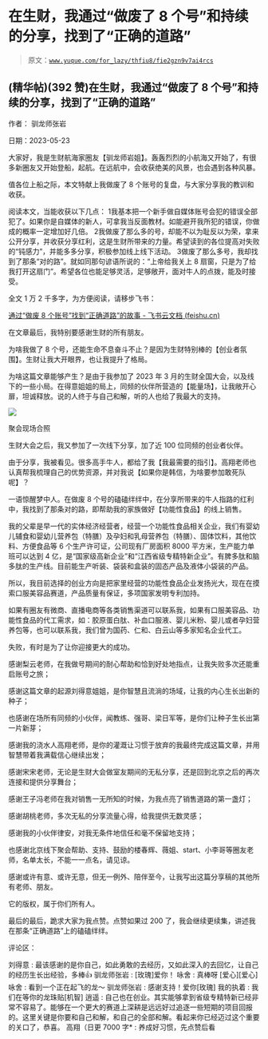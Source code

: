 # 在生财，我通过“做废了 8 个号”和持续的分享，找到了“正确的道路”

> 原文：[`www.yuque.com/for_lazy/thfiu8/fie2gzn9v7ai4rcs`](https://www.yuque.com/for_lazy/thfiu8/fie2gzn9v7ai4rcs)



## (精华帖)(392 赞)在生财，我通过“做废了 8 个号”和持续的分享，找到了“正确的道路” 

作者： 驯龙师张岩 

日期：2023-05-23 

大家好，我是生财航海家圈友【驯龙师岩姐】。轰轰烈烈的小航海又开始了，有很多新圈友又开始登船，起航。在远航中，会收获绝美的风景，也会遇到各种风暴。 

值各位上船之际，本文特献上我做废了 8 个账号的复盘，与大家分享我的教训和收获。 

阅读本文，当能收获以下几点： <ne-oli index-type="0"><ne-oli-i>1</ne-oli-i><ne-oli-c class="ne-oli-content" id="udccd1158" data-lake-id="udccd1158">我基本把一个新手做自媒体账号会犯的错误全部犯了。如果你是自媒体的新人，可拿我当反面教材。如能避开我所犯的错误，你做成的概率一定增加好几倍。</ne-oli-c></ne-oli> <ne-oli index-type="0"><ne-oli-i>2</ne-oli-i><ne-oli-c class="ne-oli-content" id="u9b0f6780" data-lake-id="u9b0f6780">我做废了那么多的号，却能不以为耻反以为荣，拿来公开分享，并收获分享红利，这是生财所带来的力量。希望读到的各位提高对失败的“钝感力”，并能多多分享，积极参加线上线下活动。</ne-oli-c></ne-oli> <ne-oli index-type="0"><ne-oli-i>3</ne-oli-i><ne-oli-c class="ne-oli-content" id="ub84510c3" data-lake-id="ub84510c3">做废了那么多号，我却找到了那条“对的路”。就如同那句谚语所说的：“上帝给我关上 8 扇窗，只是为了给我打开这扇门”。希望各位也能足够灵活，足够敞开，面对牛人的点拨，能及时接受。</ne-oli-c></ne-oli> 

全文 1 万 2 千多字，为方便阅读，请移步飞书： 

[通过“做废 8 个账号”找到“正确道路”的故事 - 飞书云文档 (](https://i0i7zmraov0.feishu.cn/docx/AUFtddQyKozkegxnCmhcLbh2nqn)[feishu.cn](http://feishu.cn)[)](https://i0i7zmraov0.feishu.cn/docx/AUFtddQyKozkegxnCmhcLbh2nqn) 

在文章最后，我特别要感谢生财的所有朋友。 

为啥我做了 8 个号，还能生命不息奋斗不止？是因为生财特别棒的【创业者氛围】。生财让我大开眼界，也让我提升了格局。 

为啥这篇文章能够产生？是由于我参加了 2023 年 3 月的生财全国大会，以及线下的一些小局。在得意姐姐的局上，同频的伙伴所营造的【能量场】，让我敞开心扉，坦诚释放。说的人终于与自己和解，听的人也给了我最大的支持。 

![](img/77ff0850b4f1e61a1f837ca517a2d14d.png) 

聚会现场合照 

生财大会之后，我又参加了一次线下分享，加了近 100 位同频的创业者伙伴。 

由于分享，我被看见。很多高手牛人，都给了我【我最需要的指引】。高翔老师也认真帮我梳理自己的优势资源，并对我说【如果你是韩信，为啥要参加敢死队呢】？ 

一语惊醒梦中人。在做废 8 个号的磕磕绊绊中，在分享所带来的牛人指路的红利中，我找到了那条对的路，即帮助我的家族做好【功能性食品】的线上销售。 

我的父辈是早一代的实体经济经营者，经营一个功能性食品相关企业，我们有婴幼儿辅食和婴幼儿营养包（特膳）及孕妇和乳母营养包（特膳）、固体饮料，其他饮料、方便食品等 6 个生产许可证，公司现有厂房面积 8000 平方米，生产能力单班可以达到 4 亿，是“国家级高新企业”和“江西省级专精特新企业”。有脾多肽和脑多肽的生产线。目前能生产听装、袋装和盒装的固态产品及液体小袋装的产品。 

所以，我目前选择的创业方向是把家里经营的功能性食品企业发扬光大，现在在摸索口服美容品赛道，产品质量有保证，多项国家发明专利加持。 

如果有圈友有微商、直播电商等各类销售渠道可以联系我，如果有口服美容品、功能性食品的代工需求，如：胶原蛋白肽、补血口服液、婴儿米粉、婴儿或者孕妇营养包等，也可以联系我，我们曾为国药、仁和、白云山等多家知名企业代工。 

失败，有时是为了让你迎接更大的成功。 

感谢梨云老师，在我做号期间的耐心帮助和恰到好处地指点，让我失败多次还能重启账号之旅； 

感谢这篇文章的起源刘得意姐姐，是你智慧且流淌的场域，让我的内心生长出新的种子； 

也感谢在场所有同频的小伙伴，闻教练、强哥、梁日军等，是你们让种子生长出第一片新芽； 

感谢我的浇水人高翔老师，是你的灌溉让习惯于放弃的我最终完成这篇文章，并用智慧带着我满载信心继续出发； 

感谢宋宋老师，无论是生财大会做室友期间的无私分享，还是回到北京之后的再次连接和提供分享舞台； 

感谢王子冯老师在我对销售一无所知的时候，为我点亮了销售道路的第一盏灯； 

感谢胡桃老师，多次无私的分享流量心得，给我提供无数灵感； 

感谢我的小伙伴律安，对我无条件地信任和毫不保留地支持； 

也感谢北京线下聚会帮助、支持、鼓励的楼春辉、薇姐、start、小李哥等圈友老师，名单太长，不能一一点名，请见谅。 

感谢或许有意、或许无意，但无一例外、陪伴至今，让我写出这篇分享稿的其他所有老师、朋友。 

它的版权，属于你们所有人。 

最后的最后，跪求大家为我点赞。点赞如果过 200 了，我会继续更续集，讲述我在那条“正确道路”上的磕磕绊绊。 

评论区： 

刘得意 : 最该感谢的是你自己，如此勇敢的去经历，又如此深入的去回忆，让自己的经历生长出经验，多棒👍 驯龙师张岩 : [玫瑰]爱你！ 咏舍 : 真棒呀 [爱心][爱心] 咏舍 : 看到一个正在起飞的龙～ 驯龙师张岩 : 感谢支持！爱你[玫瑰] 我的执着 : 我们在等你的龙珠贴[机智] 逍遥 : 自己也在创业。其实能够拿到省级专精特新已经非常不容易了。能够在一个更大的赛道上深耕是远远好过追逐一些短期的项目回报的。这里关键是你要和自己和解，和自己的全部和解。看起来你已经迈过这个重要的关口了，恭喜。 高翔（日更 7000 字* : 养成好习惯，先点赞后看